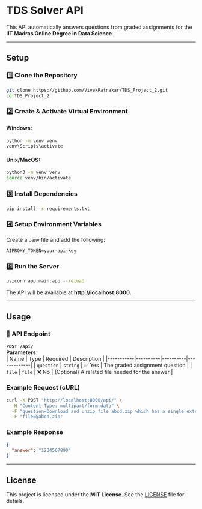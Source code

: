 # **TDS Solver API**  
This API automatically answers questions from graded assignments for the **IIT Madras Online Degree in Data Science**.  

---

## **Setup**  

### **1️⃣ Clone the Repository**  
```bash
git clone https://github.com/VivekRatnakar/TDS_Project_2.git
cd TDS_Project_2
```

### **2️⃣ Create & Activate Virtual Environment**  
#### **Windows:**  
```bash
python -m venv venv
venv\Scripts\activate
```
#### **Unix/MacOS:**  
```bash
python3 -m venv venv
source venv/bin/activate
```

### **3️⃣ Install Dependencies**  
```bash
pip install -r requirements.txt
```

### **4️⃣ Setup Environment Variables**  
Create a `.env` file and add the following:  
```
AIPROXY_TOKEN=your-api-key
```

### **5️⃣ Run the Server**  
```bash
uvicorn app.main:app --reload
```
The API will be available at **http://localhost:8000**.  

---

## **Usage**  

### **📌 API Endpoint**  
**`POST /api/`**  
**Parameters:**  
| Name      | Type      | Required | Description |
|-----------|----------|----------|-------------|
| `question` | `string`  | ✅ Yes  | The graded assignment question |
| `file`    | `file`    | ❌ No  | (Optional) A related file needed for the answer |

### **Example Request (cURL)**  
```bash
curl -X POST "http://localhost:8000/api/" \
  -H "Content-Type: multipart/form-data" \
  -F "question=Download and unzip file abcd.zip which has a single extract.csv file inside. What is the value in the 'answer' column of the CSV file?" \
  -F "file=@abcd.zip"
```

### **Example Response**  
```json
{
  "answer": "1234567890"
}
```

---

## **License**  
This project is licensed under the **MIT License**. See the [LICENSE](LICENSE) file for details.  
